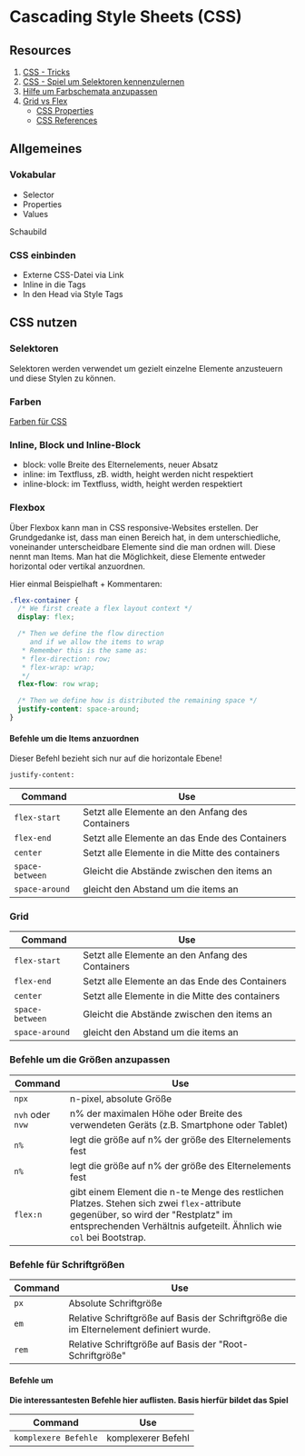 # Cascading Style Sheets (CSS)

## Resources

1. [CSS - Tricks](https://css-tricks.com/)
1. [CSS - Spiel um Selektoren kennenzulernen](https://flukeout.github.io/)
1. [Hilfe um Farbschemata anzupassen](https://coolors.co/browser/best/1)
1. [Grid vs Flex](https://hackernoon.com/the-ultimate-css-battle-grid-vs-flexbox-d40da0449faf)
   - [CSS Properties](https://developer.mozilla.org/en-US/docs/Web/CSS/CSS_Properties_Reference)
   - [CSS References](https://cssreference.io/)

## Allgemeines

### Vokabular

- Selector
- Properties
- Values

Schaubild

### CSS einbinden

- Externe CSS-Datei via Link
- Inline in die Tags
- In den Head via Style Tags

## CSS nutzen

### Selektoren

Selektoren werden verwendet um gezielt einzelne Elemente anzusteuern und diese Stylen zu können.

### Farben

[Farben für CSS](https://www.w3schools.com/colors/)

### Inline, Block und Inline-Block

- block: volle Breite des Elternelements, neuer Absatz
- inline: im Textfluss, zB. width, height werden nicht respektiert
- inline-block: im Textfluss, width, height werden respektiert

### Flexbox

Über Flexbox kann man in CSS responsive-Websites erstellen. Der Grundgedanke ist, dass man einen Bereich hat, in dem unterschiedliche, voneinander unterscheidbare Elemente sind die man ordnen will. Diese nennt man Items. Man hat die Möglichkeit, diese Elemente entweder horizontal oder vertikal anzuordnen.

Hier einmal Beispielhaft + Kommentaren:

```CSS
.flex-container {
  /* We first create a flex layout context */
  display: flex;

  /* Then we define the flow direction
     and if we allow the items to wrap
   * Remember this is the same as:
   * flex-direction: row;
   * flex-wrap: wrap;
   */
  flex-flow: row wrap;

  /* Then we define how is distributed the remaining space */
  justify-content: space-around;
}
```

#### Befehle um die Items anzuordnen

Dieser Befehl bezieht sich nur auf die horizontale Ebene!

`justify-content:`

| Command         | Use                                              |
| --------------- | ------------------------------------------------ |
| `flex-start`    | Setzt alle Elemente an den Anfang des Containers |
| `flex-end`      | Setzt alle Elemente an das Ende des Containers   |
| `center`        | Setzt alle Elemente in die Mitte des containers  |
| `space-between` | Gleicht die Abstände zwischen den items an       |
| `space-around`  | gleicht den Abstand um die items an              |

### Grid

| Command         | Use                                              |
| --------------- | ------------------------------------------------ |
| `flex-start`    | Setzt alle Elemente an den Anfang des Containers |
| `flex-end`      | Setzt alle Elemente an das Ende des Containers   |
| `center`        | Setzt alle Elemente in die Mitte des containers  |
| `space-between` | Gleicht die Abstände zwischen den items an       |
| `space-around`  | gleicht den Abstand um die items an              |

### Befehle um die Größen anzupassen

| Command          | Use                                                                                                                                                                                                      |
| ---------------- | -------------------------------------------------------------------------------------------------------------------------------------------------------------------------------------------------------- |
| `npx`            | n-pixel, absolute Größe                                                                                                                                                                                  |
| `nvh` oder `nvw` | n% der maximalen Höhe oder Breite des verwendeten Geräts (z.B. Smartphone oder Tablet)                                                                                                                   |
| `n%`             | legt die größe auf n% der größe des Elternelements fest                                                                                                                                                  |
| `n%`             | legt die größe auf n% der größe des Elternelements fest                                                                                                                                                  |
| `flex:n`         | gibt einem Element die n-te Menge des restlichen Platzes. Stehen sich zwei `flex`-attribute gegenüber, so wird der "Restplatz" im entsprechenden Verhältnis aufgeteilt. Ähnlich wie `col` bei Bootstrap. |

### Befehle für Schriftgrößen

| Command | Use                                                                                    |
| ------- | -------------------------------------------------------------------------------------- |
| `px`    | Absolute Schriftgröße                                                                  |
| `em`    | Relative Schriftgröße auf Basis der Schriftgröße die im Elternelement definiert wurde. |
| `rem`   | Relative Schriftgröße auf Basis der "Root-Schriftgröße"                                |

#### Befehle um

**Die interessantesten Befehle hier auflisten. Basis hierfür bildet das Spiel**

| Command              | Use                |
| -------------------- | ------------------ |
| `komplexere Befehle` | komplexerer Befehl |
